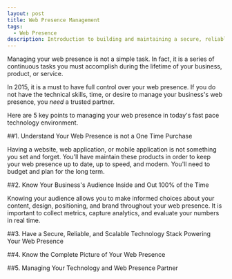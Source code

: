```yaml
---
layout: post
title: Web Presence Management
tags:
  - Web Presence
description: Introduction to building and maintaining a secure, reliable, and scalable web presence package for your business.
---
```


Managing your web presence is not a simple task. In fact, it is a series
of continuous tasks you must accomplish during the lifetime of your business,
product, or service.

In 2015, it is a must to have full control over your web presence. If you do not
have the technical skills, time, or desire to manage your business's web presence,
you _need_ a trusted partner.

Here are 5 key points to managing your web presence in today's fast pace technology
environment.

##1. Understand Your Web Presence is not a One Time Purchase

Having a website, web application, or mobile application is not something you set and
forget. You'll have maintain these products in order to keep your web presence up to
date, up to speed, and modern. You'll need to budget and plan for the long term.

##2. Know Your Business's Audience Inside and Out 100% of the Time

Knowing your audience allows you to make informed choices about your content,
design, positioning, and brand throughout your web presence. It is important to collect
metrics, capture analytics, and evaluate your numbers in real time.

##3. Have a Secure, Reliable, and Scalable Technology Stack Powering Your Web Presence

##4. Know the Complete Picture of Your Web Presence

##5. Managing Your Technology and Web Presence Partner
